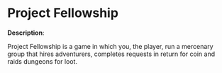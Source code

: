 # Project Fellowship

**Description**:

Project Fellowship is a game in which you, the player, run a mercenary group that hires adventurers, completes requests in return for coin and raids dungeons for loot.
